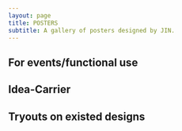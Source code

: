 ```yaml
---
layout: page
title: POSTERS
subtitle: A gallery of posters designed by JIN.
---
```


## For events/functional use


## Idea-Carrier


## Tryouts on existed designs
